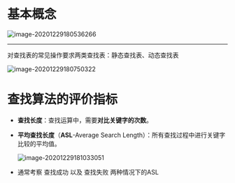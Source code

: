 # 基本概念

![image-20201229180536266](https://gitee.com/llillz/images/raw/master/image-20201229180536266.png)



---

对查找表的常见操作要求两类查找表：静态查找表、动态查找表

![image-20201229180750322](https://gitee.com/llillz/images/raw/master/image-20201229180750322.png)



# 查找算法的评价指标

-   **查找长度**：查找运算中，需要**对比关键字的次数**。

-   **平均查找长度**（**ASL**-Average Search Length）：所有查找过程中进行关键字比较的平均值。

    ![image-20201229181033051](https://gitee.com/llillz/images/raw/master/image-20201229181033051.png)

-   通常考察 查找成功 以及 查找失败 两种情况下的ASL

